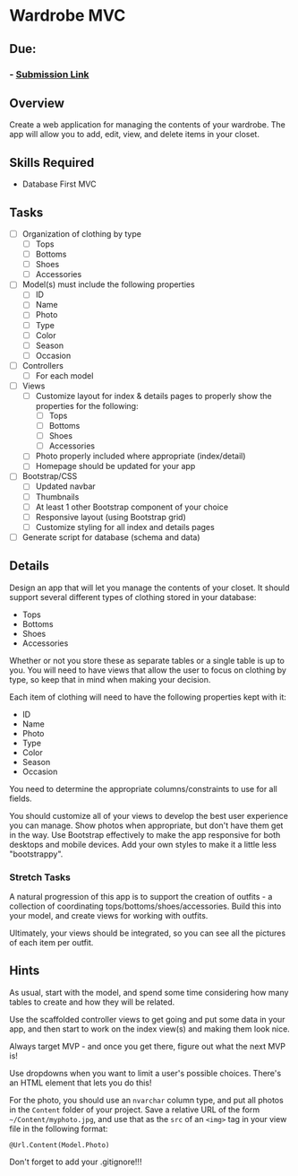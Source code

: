 # Wardrobe MVC
## Due: 
### - [Submission Link](https://docs.google.com/forms/d/e/1FAIpQLScUEvl_ZgH_OgBu0zbg_WIvB6zBSkkXh7wfxqjv4LwLdBDxLg/viewform)

## Overview
Create a web application for managing the contents of your wardrobe. The app will allow you to add, edit, view, and delete items in your closet.

## Skills Required
- Database First MVC

## Tasks
- [ ] Organization of clothing by type
  - [ ] Tops
  - [ ] Bottoms
  - [ ] Shoes
  - [ ] Accessories
- [ ] Model(s) must include the following properties
  - [ ] ID
  - [ ] Name
  - [ ] Photo
  - [ ] Type
  - [ ] Color
  - [ ] Season
  - [ ] Occasion
- [ ] Controllers
  - [ ] For each model
- [ ] Views
  - [ ] Customize layout for index & details pages to properly show the properties for the following:
    - [ ] Tops
    - [ ] Bottoms
    - [ ] Shoes
    - [ ] Accessories
  - [ ] Photo properly included where appropriate (index/detail)
  - [ ] Homepage should be updated for your app
- [ ] Bootstrap/CSS
  - [ ] Updated navbar
  - [ ] Thumbnails
  - [ ] At least 1 other Bootstrap component of your choice
  - [ ] Responsive layout (using Bootstrap grid)
  - [ ] Customize styling for all index and details pages
- [ ] Generate script for database (schema and data)

## Details
Design an app that will let you manage the contents of your closet. It should support several different types of clothing stored in your database:

- Tops
- Bottoms
- Shoes
- Accessories

Whether or not you store these as separate tables or a single table is up to you. You will need to have views that allow the user to focus on clothing by type, so keep that in mind when making your decision.

Each item of clothing will need to have the following properties kept with it:
- ID
- Name
- Photo
- Type
- Color
- Season
- Occasion

You need to determine the appropriate columns/constraints to use for all fields.

You should customize all of your views to develop the best user experience you can manage. Show photos when appropriate, but don't have them get in the way. Use Bootstrap effectively to make the app responsive for both desktops and mobile devices. Add your own styles to make it a little less "bootstrappy".

### Stretch Tasks
A natural progression of this app is to support the creation of outfits - a collection of coordinating tops/bottoms/shoes/accessories. Build this into your model, and create views for working with outfits.

Ultimately, your views should be integrated, so you can see all the pictures of each item per outfit.

## Hints
As usual, start with the model, and spend some time considering how many tables to create and how they will be related.

Use the scaffolded controller views to get going and put some data in your app, and then start to work on the index view(s) and making them look nice.

Always target MVP - and once you get there, figure out what the next MVP is!

Use dropdowns when you want to limit a user's possible choices. There's an HTML element that lets you do this!

For the photo, you should use an `nvarchar` column type, and put all photos in the `Content` folder of your project. Save a relative URL of the form `~/Content/myphoto.jpg`, and use that as the `src` of an `<img>` tag in your view file in the following format:
```
@Url.Content(Model.Photo)
```
Don't forget to add your .gitignore!!!

